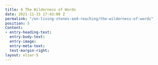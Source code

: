 ```yaml
---
title: 6 The Wilderness of Words
date: 2021-11-15 17:43:00 Z
permalink: "/on-living-stones-and-reaching/the-wilderness-of-words"
position: 5
Content:
- entry-heading-text: 
  entry-body-text: 
  entry-image: 
  entry-meta-text: 
  text-margin-right: 
layout: olsar-5
---
```


